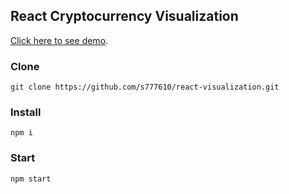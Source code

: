 ## React Cryptocurrency Visualization

[Click here to see demo](https://s777610.github.io/react-visualization/#/).

### Clone
```
git clone https://github.com/s777610/react-visualization.git
```

### Install
```
npm i
```

### Start
```
npm start
```